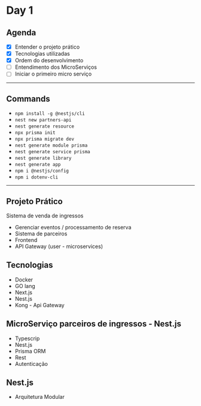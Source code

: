# Day 1

## Agenda
- [x] Entender o projeto prático
- [x] Tecnologias utilizadas
- [x] Ordem do desenvolvimento
- [ ] Entendimento dos MicroServiços
- [ ] Iniciar o primeiro micro serviço

---------------
## Commands

* `npm install -g @nestjs/cli`
* `nest new partners-api`
* `nest generate resource`
* `npx prisma init`
* `npx prisma migrate dev`
* `nest generate module prisma`
* `nest generate service prisma`
* `nest generate library`
* `nest generate app`
* `npm i @nestjs/config`
* `npm i dotenv-cli`

---------------
## Projeto Prático
Sistema de venda de ingressos

* Gerenciar eventos / processamento de reserva
* Sistema de parceiros
* Frontend
* API Gateway (user - microservices) 

## Tecnologias

* Docker
* GO lang
* Next.js
* Nest.js
* Kong - Api Gateway

## MicroServiço parceiros de ingressos - Nest.js

* Typescrip
* Nest.js
* Prisma ORM
* Rest
* Autenticação

## Nest.js
* Arquitetura Modular